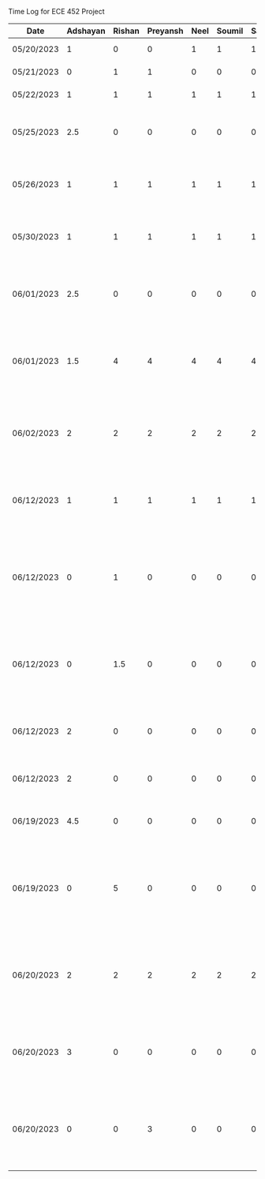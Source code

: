 Time Log for ECE 452 Project

| Date | Adshayan | Rishan | Preyansh | Neel | Soumil | Sathursan | Task
|------------|------|---------|-------|------|--------| -----------| ------
| 05/20/2023 |1|0|0|1|1|1| Brain Storm Meeting
| 05/21/2023 |0|1|1|0|0|0| Brain Storm Meeting 2
| 05/22/2023 |1|1|1|1|1|1| Feasiblity Research
| 05/25/2023 |2.5|0|0|0|0|0| Project Proposal Document Set up + Part 1 of Document
| 05/26/2023 |1|1|1|1|1|1|1 Meeting to work on Presentation and flush out original idea
| 05/30/2023 |1|1|1|1|1|1| Project Meeting to Pivot Idea to default project
| 06/01/2023 |2.5|0|0|0|0|0| Redid Part 1 of Document to support new project idea (default project)
| 06/01/2023 |1.5|4|4|4|4|4| Worked on completion of Proposal Document for new project (default project)
| 06/02/2023 |2|2|2|2|2|2| Reviewed eachothers work on report, made edits and finalized submission
| 06/12/2023 |1|1|1|1|1|1| Brainstorming design plan and architectural structures for project
| 06/12/2023 |0|1|0|0|0|0| Update existing mock-ups and create more mock-ups for specific components and screens
| 06/12/2023 |0|1.5|0|0|0|0| Create a base file strcture tree outline based on identified subsystems, components, and screens
| 06/12/2023 |2|0|0|0|0|0| Set up Android project and Firebase for authentication
| 06/12/2023 |2|0|0|0|0|0| Created signup, login, and logout functionality
| 06/19/2023 |4.5|0|0|0|0|0| Integrated offline speech to text functionality
| 06/19/2023 |0|5|0|0|0|0| Scaffold Home Mode MVVM architecture, add Dagger Hilt, and create Button UI components
| 06/20/2023 |2|2|2|2|2|2| App Structure, MVVM Architecture, and Repository Structure Meeting
| 06/20/2023 |3|0|0|0|0|0| Refactor SignIn Screen to support MVVM architecture using Jetpack Compose
| 06/20/2023 |0|0|3|0|0|0| Designed high-fidelity mockups in Figma for the Auth Screens, Home Mode, and Farm Mode screens





